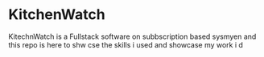 # KitchenWatch
KitechnWatch is a Fullstack software on subbscription based sysmyen and this repo is here to shw cse the skills i used and showcase my work i d